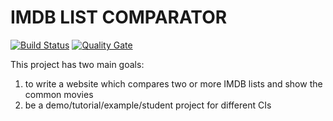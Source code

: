 IMDB LIST COMPARATOR
===================
[![Build Status](https://travis-ci.org/blzsaa/imdb-list-comparator.png?branch=master)](https://travis-ci.org/blzsaa/imdb-list-comparator)
[![Quality Gate](https://sonarcloud.io/api/badges/gate?key=com.blzsaa%3Aimdb-list-comperator)](https://sonarcloud.io/dashboard?id=com.blzsaa%3Aimdb-list-comperator)

This project has two main goals: 
1. to write a website which compares two or more IMDB lists and show the common movies
2. be a demo/tutorial/example/student project for different CIs 